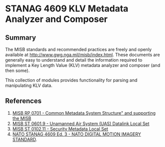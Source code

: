 # STANAG 4609 KLV Metadata Analyzer and Composer
## Summary
The MISB standards and recommended practices are freely and openly available at <http://www.gwg.nga.mil/misb/index.html>. These documents are generally easy to understand and detail the information required to implement a Key Length Value (KLV) metadata analyzer and composer (and then some).

This collection of modules provides functionality for parsing and manipulating KLV data.

## References
1. [MISB RP 0701 - Common Metadata System Structure" and supporting the MISB](http://www.gwg.nga.mil/misb/docs/rp/RP0701.pdf) 
2. [MISB ST 0601.9 - Unamanned Air System (UAS) Datalink Local Set](http://www.gwg.nga.mil/misb/docs/standards/ST0601.9.pdf)
3. [MISB ST 0102.11 - Security Metadata Local Set](http://www.gwg.nga.mil/misb/docs/standards/ST0102.11.pdf)
4. [NATO STANAG 4609 Ed. 3 - NATO DIGITAL MOTION IMAGERY STANDARD](http://www.gwg.nga.mil/misb/docs/nato_docs/STANAG_4609_Ed3.pdf).
